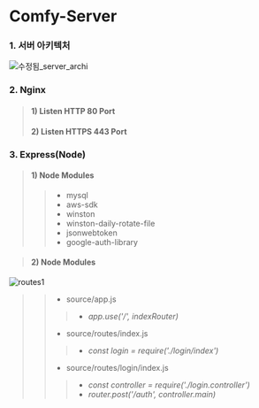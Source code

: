 # Comfy-Server

### 1. 서버 아키텍처

![수정됨_server_archi](https://user-images.githubusercontent.com/72685070/103410350-375a7580-4bae-11eb-9999-6201cb7b14ab.png)


### 2. Nginx
> #### 1) Listen HTTP 80 Port
> #### 2) Listen HTTPS 443 Port

### 3. Express(Node)
> #### 1) Node Modules
>> * mysql
>> * aws-sdk
>> * winston
>> * winston-daily-rotate-file
>> * jsonwebtoken
>> * google-auth-library



> #### 2) Node Modules

![routes1](https://user-images.githubusercontent.com/72685070/103410629-8523ad80-4baf-11eb-97d2-1b0dae73a7b2.png)


>> * source/app.js
>>> - _app.use('/', indexRouter)_
>> * source/routes/index.js
>>> - _const login = require('./login/index')_
>> * source/routes/login/index.js
>>> - _const controller = require('./login.controller')_
>>> - _router.post('/auth', controller.main)_

